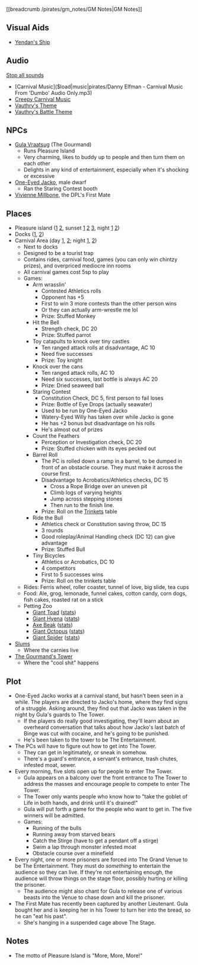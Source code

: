 [[breadcrumb /pirates/gm_notes/GM Notes|GM Notes]]

<script type="module">
    import {init_links} from "/static/js/common/visual_aid_backend.js";
    init_links();
</script>

## Visual Aids

* [Yendan's Ship](^pirates/caravel.jpg)

## Audio

[Stop all sounds]($stop|all|none)

* [Carnival Music]($load|music|pirates/Danny Elfman - Carnival Music From 'Dumbo' Audio Only.mp3)
* [Creepy Carnival Music](https://www.youtube.com/watch?v=Jr9JVhr4R5Q)
* [Vauthry's Theme](https://www.youtube.com/watch?v=tuUxMZlr_Lk)
* [Vauthry's Battle Theme](https://www.youtube.com/watch?v=r3fhfL4KUW0)

## NPCs

* [Gula Vraatsug](^pirates/gula_vraatsug.jpg) (The Gourmand)
  * Runs Pleasure Island
  * Very charming, likes to buddy up to people and then turn them on each other
  * Delights in any kind of entertainment, especially when it's shocking or excessive
* [One-Eyed Jacko](^pirates/one_eyed_jacko.jpg), male dwarf
  * Ran the Staring Contest booth
* [Vivienne Millbone](^pirates/vivienne_millbone.png), the DPL's First Mate

## Places

* Pleasure island ([1](^pirates/pleasure_island_day_1.jpg) [2](^pirates/pleasure_island_day_2.jpg), sunset [1](^pirates/pleasure_island_sunset_1.jpg) [2](^pirates/pleasure_island_sunset_2.jpg) [3](^pirates/pleasure_island_sunset_3.jpg), night [1](^pirates/pleasure_island_night_1.jpg) [2](^pirates/pleasure_island_night_2.jpg))
* Docks ([1](^pirates/pleasure_island_docks1.jpeg), [2](^pirates/pleasure_island_docks2.jpg))
* Carnival Area (day [1](^pirates/pleasure_island_carnival_day1.png), [2](^pirates/pleasure_island_carnival_day2.png); night [1](^pirates/pleasure_island_carnival_night1.png), [2](^pirates/pleasure_island_carnival_night2.png))
  * Next to docks
  * Designed to be a tourist trap
  * Contains rides, carnival food, games (you can only win chintzy prizes), and overpriced mediocre inn rooms
  * All carnival games cost 5sp to play
  * Games:
      * Arm wrasslin'
          * Contested Athletics rolls
          * Opponent has +5
          * First to win 3 more contests than the other person wins
          * Or they can actually arm-wrestle me lol
          * Prize: Stuffed Monkey
      * Hit the Bell
          * Strength check, DC 20
          * Prize: Stuffed parrot
      * Toy catapults to knock over tiny castles
          * Ten ranged attack rolls at disadvantage, AC 10
          * Need five successes
          * Prize: Toy knight
      * Knock over the cans
          * Ten ranged attack rolls, AC 10
          * Need six successes, last bottle is always AC 20
          * Prize: Dried seaweed ball
      * Staring Contest
          * Constitution Check, DC 5, first person to fail loses
          * Prize: Bottle of Eye Drops (actually seawater)
          * Used to be run by One-Eyed Jacko
          * Watery-Eyed Willy has taken over while Jacko is gone
          * He has +2 bonus but disadvantage on his rolls
          * He's almost out of prizes
      * Count the Feathers
          * Perception or Investigation check, DC 20
          * Prize: Stuffed chicken with its eyes pecked out
      * Barrel Roll
          * The PC is rolled down a ramp in a barrel, to be dumped in front of an obstacle course. They must make it across the course first. 
          * Disadvantage to Acrobatics/Athletics checks, DC 15
              * Cross a Rope Bridge over an uneven pit
              * Climb logs of varying heights
              * Jump across stepping stones
              * Then run to the finish line.
          * Prize: Roll on the [Trinkets](/dnd/general/equipment#trinkets) table
      * Ride the Bull
          * Athletics check or Constitution saving throw, DC 15
          * 3 rounds
          * Good roleplay/Animal Handling check (DC 12) can give advantage
          * Prize: Stuffed Bull
      * Tiny Bicycles
          * Athletics or Acrobatics, DC 10
          * 4 competitors
          * First to 5 successes wins
          * Prize: Roll on the trinkets table
  * Rides: Ferris wheel, roller coaster, tunnel of love, big slide, tea cups
  * Food: Ale, grog, lemonade, funnel cakes, cotton candy, corn dogs, fish cakes, roasted rat on a stick
  * Petting Zoo
      * [Giant Toad](^pirates/giant_toad.jpg) ([stats](https://5e.tools/bestiary.html#giant%20toad_mm))
      * [Giant Hyena](^pirates/giant_hyena.jpg) ([stats](https://5e.tools/bestiary.html#giant%20hyena_mm))
      * [Axe Beak](^pirates/axe_beak.jpg) ([stats](https://5e.tools/bestiary.html#axe%20beak_mm))
      * [Giant Octopus](^pirates/giant_octopus.jpg) ([stats](https://5e.tools/bestiary.html#giant%20octopus_mm))
      * [Giant Spider](^pirates/giant_spider.jpg) ([stats](https://5e.tools/bestiary.html#giant%20spider_mm))
* [Slums](^pirates/pleasure_island_slums1.png)
  * Where the carnies live
* [The Gourmand's Tower](^pirates/the_gourmands_tower.jpg)
  * Where the "cool shit" happens


## Plot

* One-Eyed Jacko works at a carnival stand, but hasn't been seen in a while. The players are directed to Jacko's home, where they find signs of a struggle. Asking around, they find out that Jacko was taken in the night by Gula's guards to The Tower.
  * If the players do really good investigating, they'll learn about an overheard conversation that talks about how Jacko's last batch of Binge was cut with cocaine, and he's going to be punished.
  * He's been taken to the tower to be The Entertainment.
* The PCs will have to figure out how to get into The Tower.
  * They can get in legitimately, or sneak in somehow.
  * There's a guard's entrance, a servant's entrance, trash chutes, infested moat, sewer.
* Every morning, five slots open up for people to enter The Tower.
  * Gula appears on a balcony over the front entrance to The Tower to address the masses and encourage people to compete to enter The Tower.
  * The Tower only wants people who know how to "take the goblet of Life in both hands, and drink until it's drained!" 
  * Gula will put forth a game for the people who want to get in. The five winners will be admitted.
  * Games:
      * Running of the bulls
      * Running away from starved bears
      * Catch the Stirge (have to get a pendant off a stirge)
      * Swim a lap through monster infested moat
      * Obstacle course over a minefield
* Every night, one or more prisoners are forced into The Grand Venue to be The Entertainment. They must do *something* to entertain the audience so they can live. If they're not entertaining enough, the audience will throw things on the stage floor, possibly hurting or killing the prisoner.
  * The audience might also chant for Gula to release one of various beasts into the Venue to chase down and kill the prisoner.
* The First Mate has recently been captured by another Lieutenant. Gula bought her and is keeping her in his Tower to turn her into the bread, so he can "eat his past".
  * She's hanging in a suspended cage above The Stage.


## Notes

* The motto of Pleasure Island is "More, More, More!"
